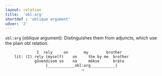 ```yaml
---
layout: relation
title:  'obl:arg'
shortdef : 'oblique argument'
udver: '2'
---
```


`obl:arg` (oblique argument): Distinguishes them from adjuncts, which use the plain obl relation.

~~~ sdparse
              I  rely     on       my        brother
    lit: (I) rely (myself)    on     the by me  brother
             gǘvendisom so    na     mókse      bráta
                  |____________obl:arg___________|
                                  →
~~~ 

